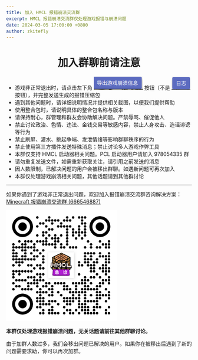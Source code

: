 ```yaml
---
title: 加入 HMCL 报错崩溃交流群
excerpt: HMCL 报错崩溃交流群仅处理游戏报错与崩溃问题
date: 2024-03-05 17:00:00 +0800
author: zkitefly
---
```


<!----{{'>'}}
<div id="alert-modal">
<div class="notice">
{% capture modal %}
<!---->
<h1 id="" align="center">加入群聊前请注意</h1>

- 游戏非正常退出时，请点击左下角 ![](/assets/img/docs/groups/button-1.png "导出游戏崩溃日志") 按钮（不是 ![](/assets/img/docs/groups/button-2.png "日志") 按钮），并完整发送生成的报错压缩包
- 遇到其他问题时，请详细说明情况并提供相关截图，以便我们提供帮助
- 使用整合包时，请说明具体的整合包名称与版本
- 请保持耐心，群管理和群友会协助解决问题。严禁辱骂、催促他人
- 禁止讨论政治、色情、违法、金钱交易等敏感内容，禁止人身攻击、造谣诽谤等行为
- 禁止刷屏、灌水、挑起争端、发泄情绪等影响群聊秩序的行为
- 禁止使用第三方插件发送特殊消息；禁止讨论多人游戏作弊工具
- 本群仅支持 HMCL 启动器相关问题。PCL 启动器用户请加入 978054335 群
- 请勿重复发送文件，如需重新获取关注，请引用之前发送的消息
- 因人数限制，已解决问题的用户会被移出群聊。如遇新问题可再次加入
- 本群仅处理游戏崩溃相关问题，其他话题请到其他群讨论

---
<!----{{'>'}}
{% endcapture %}
{{ modal | markdownify }}
<p class="text-center">请等待 <span id="countdown">10</span> 秒，请认真阅读注意事项</p>
<button id="close-btn" class="btn align-center" disabled>我已了解</button>
</div>
</div>
<!---->

如果你遇到了游戏非正常退出问题，欢迎加入报错崩溃交流群咨询解决方案：[Minecraft 报错崩溃交流群 (666546887)](https://qm.qq.com/q/nG0Ti1kJri)

![](/assets/img/docs/groups/crash.png)

**本群仅处理游戏报错崩溃问题，无关话题请前往其他群聊讨论。**

由于加群人数过多，我们会移出问题已解决的用户。如果你在被移出后遇到了新的问题需要求助，你可以再次加群。

<!----{{'>'}}
<style>
#alert-modal {
  position: fixed;
  top: 0;
  left: 0;
  width: 100%;
  height: 100%;
  padding: 1em;
  display: flex;
  justify-content: center;
  align-items: center;
  z-index: 9999;
}

#alert-modal img {
  display: inline;
  height: 1.5em;
  vertical-align: middle;
}
</style>

<script>
document.addEventListener("DOMContentLoaded", function () {
  var modal = document.getElementById("alert-modal");
  var show = localStorage.getItem("crash-support-group.show");
  if (show === "1") {
    modal.style.display = "none";
    return;
  }
  var text = document.getElementById("countdown");
  var btn = document.getElementById("close-btn");
  var sec = parseInt(text.textContent, 10) || 10;
  var timer = setInterval(function () {
    text.textContent = --sec;
    if (sec <= 0) {
      clearInterval(timer);
      text.parentNode.textContent = "请点击下方按钮关闭";
      btn.disabled = false;
    }
  }, 1000);

  btn.addEventListener("click", function () {
    localStorage.setItem("crash-support-group.show", "1");
    modal.style.display = "none";
  }, false);
});
</script>
<!---->
